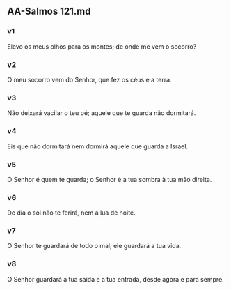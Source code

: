 ## AA-Salmos 121.md
### v1
 Elevo os meus olhos para os montes; de onde me vem o socorro?
### v2
 O meu socorro vem do Senhor, que fez os céus e a terra.
### v3
 Não deixará vacilar o teu pé; aquele que te guarda não dormitará.
### v4
 Eis que não dormitará nem dormirá aquele que guarda a Israel.
### v5
 O Senhor é quem te guarda; o Senhor é a tua sombra à tua mão direita.
### v6
 De dia o sol não te ferirá, nem a lua de noite.
### v7
 O Senhor te guardará de todo o mal; ele guardará a tua vida.
### v8
 O Senhor guardará a tua saída e a tua entrada, desde agora e para sempre.
